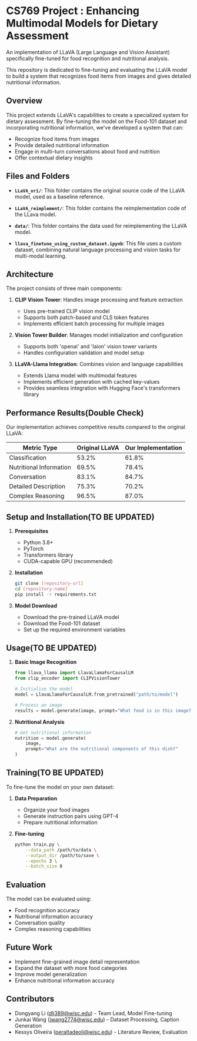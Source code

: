 # CS769 Project : Enhancing Multimodal Models for Dietary Assessment

An implementation of LLaVA (Large Language and Vision Assistant) specifically fine-tuned for food recognition and nutritional analysis.

This repository is dedicated to fine-tuning and evaluating the LLaVA model to build a system that recognizes food items from images and gives detailed nutritional information.

## Overview

This project extends LLaVA's capabilities to create a specialized system for dietary assessment. By fine-tuning the model on the Food-101 dataset and incorporating nutritional information, we've developed a system that can:
- Recognize food items from images
- Provide detailed nutritional information
- Engage in multi-turn conversations about food and nutrition
- Offer contextual dietary insights

## Files and Folders

- **`LLaVA_ori/`**: This folder contains the original source code of the LLaVA model, used as a baseline reference.

- **`LLaVA_reimplement/`**: This folder contains the reimplementation code of the LLava model.

- **`data/`**: This folder contains the data used for reimplementing the LLaVA model.

- **`llava_finetune_using_custom_dataset.ipynb`**: This file uses a custom dataset, combining natural language processing and vision tasks for multi-modal learning.

## Architecture

The project consists of three main components:

1. **CLIP Vision Tower**: Handles image processing and feature extraction
   - Uses pre-trained CLIP vision model
   - Supports both patch-based and CLS token features
   - Implements efficient batch processing for multiple images

2. **Vision Tower Builder**: Manages model initialization and configuration
   - Supports both 'openai' and 'laion' vision tower variants
   - Handles configuration validation and model setup

3. **LLaVA-Llama Integration**: Combines vision and language capabilities
   - Extends Llama model with multimodal features
   - Implements efficient generation with cached key-values
   - Provides seamless integration with Hugging Face's transformers library

## Performance Results(Double Check)

Our implementation achieves competitive results compared to the original LLaVA:

| Metric Type | Original LLaVA | Our Implementation |
|-------------|---------------|-------------------|
| Classification | 53.2% | 61.8% |
| Nutritional Information | 69.5% | 78.4% |
| Conversation | 83.1% | 84.7% |
| Detailed Description | 75.3% | 70.2% |
| Complex Reasoning | 96.5% | 87.0% |

## Setup and Installation(TO BE UPDATED)

1. **Prerequisites**
   - Python 3.8+
   - PyTorch
   - Transformers library
   - CUDA-capable GPU (recommended)

2. **Installation**
   ```bash
   git clone [repository-url]
   cd [repository-name]
   pip install -r requirements.txt
   ```

3. **Model Download**
   - Download the pre-trained LLaVA model
   - Download the Food-101 dataset
   - Set up the required environment variables

## Usage(TO BE UPDATED)

1. **Basic Image Recognition**
   ```python
   from llava_llama import LlavaLlamaForCausalLM
   from clip_encoder import CLIPVisionTower

   # Initialize the model
   model = LlavaLlamaForCausalLM.from_pretrained("path/to/model")
   
   # Process an image
   results = model.generate(image, prompt="What food is in this image?")
   ```

2. **Nutritional Analysis**
   ```python
   # Get nutritional information
   nutrition = model.generate(
       image, 
       prompt="What are the nutritional components of this dish?"
   )
   ```

## Training(TO BE UPDATED)

To fine-tune the model on your own dataset:

1. **Data Preparation**
   - Organize your food images
   - Generate instruction pairs using GPT-4
   - Prepare nutritional information

2. **Fine-tuning**
   ```bash
   python train.py \
       --data_path /path/to/data \
       --output_dir /path/to/save \
       --epochs 3 \
       --batch_size 8
   ```

## Evaluation

The model can be evaluated using:
- Food recognition accuracy
- Nutritional information accuracy
- Conversation quality
- Complex reasoning capabilities

## Future Work

- Implement fine-grained image detail representation
- Expand the dataset with more food categories 
- Improve model generalization
- Enhance nutritional information accuracy

## Contributors

- Dongyang Li (dli389@wisc.edu) - Team Lead, Model Fine-tuning
- Junkai Wang (jwang2774@wisc.edu) - Dataset Processing, Caption Generation
- Kessys Oliveira (peraltadeoli@wisc.edu) - Literature Review, Evaluation

